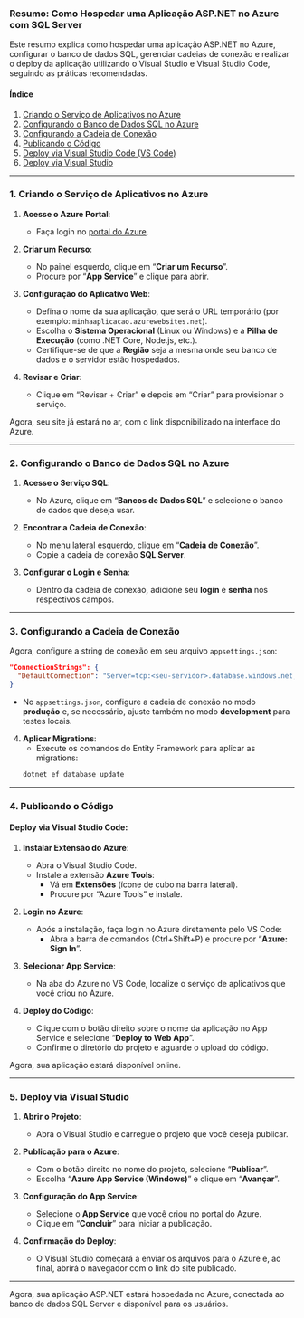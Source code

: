 ### Resumo: Como Hospedar uma Aplicação ASP.NET no Azure com SQL Server

Este resumo explica como hospedar uma aplicação ASP.NET no Azure, configurar o banco de dados SQL, gerenciar cadeias de conexão e realizar o deploy da aplicação utilizando o Visual Studio e Visual Studio Code, seguindo as práticas recomendadas.

#### Índice

1. [Criando o Serviço de Aplicativos no Azure](#criando-o-serviço-de-aplicativos-no-azure)
2. [Configurando o Banco de Dados SQL no Azure](#configurando-o-banco-de-dados-sql-no-azure)
3. [Configurando a Cadeia de Conexão](#configurando-a-cadeia-de-conexão)
4. [Publicando o Código](#publicando-o-código)
5. [Deploy via Visual Studio Code (VS Code)](#deploy-via-visual-studio-code)
6. [Deploy via Visual Studio](#deploy-via-visual-studio)

---

### 1. Criando o Serviço de Aplicativos no Azure

1. **Acesse o Azure Portal**:

   - Faça login no [portal do Azure](https://portal.azure.com).

2. **Criar um Recurso**:

   - No painel esquerdo, clique em “**Criar um Recurso**”.
   - Procure por “**App Service**” e clique para abrir.

3. **Configuração do Aplicativo Web**:

   - Defina o nome da sua aplicação, que será o URL temporário (por exemplo: `minhaaplicacao.azurewebsites.net`).
   - Escolha o **Sistema Operacional** (Linux ou Windows) e a **Pilha de Execução** (como .NET Core, Node.js, etc.).
   - Certifique-se de que a **Região** seja a mesma onde seu banco de dados e o servidor estão hospedados.

4. **Revisar e Criar**:
   - Clique em “Revisar + Criar” e depois em “Criar” para provisionar o serviço.

Agora, seu site já estará no ar, com o link disponibilizado na interface do Azure.

---

### 2. Configurando o Banco de Dados SQL no Azure

1. **Acesse o Serviço SQL**:

   - No Azure, clique em “**Bancos de Dados SQL**” e selecione o banco de dados que deseja usar.

2. **Encontrar a Cadeia de Conexão**:

   - No menu lateral esquerdo, clique em “**Cadeia de Conexão**”.
   - Copie a cadeia de conexão **SQL Server**.

3. **Configurar o Login e Senha**:
   - Dentro da cadeia de conexão, adicione seu **login** e **senha** nos respectivos campos.

---

### 3. Configurando a Cadeia de Conexão

Agora, configure a string de conexão em seu arquivo `appsettings.json`:

```json
"ConnectionStrings": {
  "DefaultConnection": "Server=tcp:<seu-servidor>.database.windows.net,1433;Initial Catalog=<seu-banco>;Persist Security Info=False;User ID=<seu-usuario>;Password=<sua-senha>;MultipleActiveResultSets=False;Encrypt=True;TrustServerCertificate=False;Connection Timeout=30;"
}
```

- No `appsettings.json`, configure a cadeia de conexão no modo **produção** e, se necessário, ajuste também no modo **development** para testes locais.

4. **Aplicar Migrations**:
   - Execute os comandos do Entity Framework para aplicar as migrations:
   ```bash
   dotnet ef database update
   ```

---

### 4. Publicando o Código

#### Deploy via **Visual Studio Code**:

1. **Instalar Extensão do Azure**:

   - Abra o Visual Studio Code.
   - Instale a extensão **Azure Tools**:
     - Vá em **Extensões** (ícone de cubo na barra lateral).
     - Procure por “Azure Tools” e instale.

2. **Login no Azure**:

   - Após a instalação, faça login no Azure diretamente pelo VS Code:
     - Abra a barra de comandos (Ctrl+Shift+P) e procure por “**Azure: Sign In**”.

3. **Selecionar App Service**:

   - Na aba do Azure no VS Code, localize o serviço de aplicativos que você criou no Azure.

4. **Deploy do Código**:
   - Clique com o botão direito sobre o nome da aplicação no App Service e selecione “**Deploy to Web App**”.
   - Confirme o diretório do projeto e aguarde o upload do código.

Agora, sua aplicação estará disponível online.

---

### 5. Deploy via Visual Studio

1. **Abrir o Projeto**:

   - Abra o Visual Studio e carregue o projeto que você deseja publicar.

2. **Publicação para o Azure**:

   - Com o botão direito no nome do projeto, selecione “**Publicar**”.
   - Escolha “**Azure App Service (Windows)**” e clique em “**Avançar**”.

3. **Configuração do App Service**:

   - Selecione o **App Service** que você criou no portal do Azure.
   - Clique em “**Concluir**” para iniciar a publicação.

4. **Confirmação do Deploy**:
   - O Visual Studio começará a enviar os arquivos para o Azure e, ao final, abrirá o navegador com o link do site publicado.

---

Agora, sua aplicação ASP.NET estará hospedada no Azure, conectada ao banco de dados SQL Server e disponível para os usuários.
